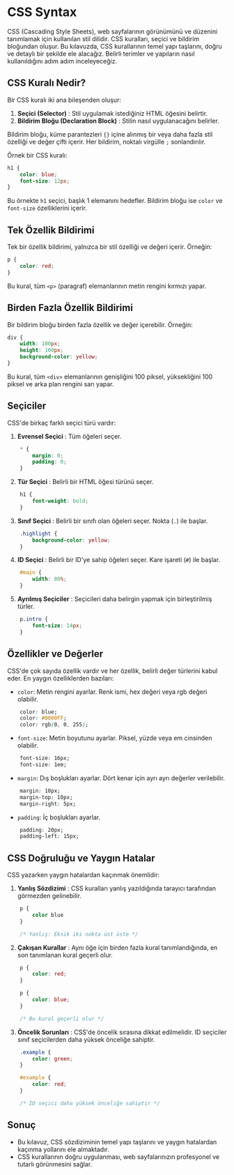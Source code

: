 # CSS Syntax

CSS (Cascading Style Sheets), web sayfalarının görünümünü ve düzenini tanımlamak için kullanılan stil dilidir. CSS kuralları, seçici ve bildirim bloğundan oluşur. Bu kılavuzda, CSS kurallarının temel yapı taşlarını, doğru ve detaylı bir şekilde ele alacağız. Belirli terimler ve yapıların nasıl kullanıldığını adım adım inceleyeceğiz.

## CSS Kuralı Nedir?

Bir CSS kuralı iki ana bileşenden oluşur:

1. **Seçici (Selector)** : Stil uygulamak istediğiniz HTML öğesini belirtir.
2. **Bildirim Bloğu (Declaration Block)** : Stilin nasıl uygulanacağını belirler.

Bildirim bloğu, küme parantezleri `{}` içine alınmış bir veya daha fazla stil özelliği ve değer çifti içerir. Her bildirim, noktalı virgülle `;` sonlandırılır.

Örnek bir CSS kuralı:

```css
h1 {
    color: blue;
    font-size: 12px;
}
```

Bu örnekte `h1` seçici, başlık 1 elemanını hedefler. Bildirim bloğu ise `color` ve `font-size` özelliklerini içerir.

## Tek Özellik Bildirimi

Tek bir özellik bildirimi, yalnızca bir stil özelliği ve değeri içerir. Örneğin:

```css
p {
    color: red;
}
```

Bu kural, tüm `<p>` (paragraf) elemanlarının metin rengini kırmızı yapar.

## Birden Fazla Özellik Bildirimi

Bir bildirim bloğu birden fazla özellik ve değer içerebilir. Örneğin:

```css
div {
    width: 100px;
    height: 100px;
    background-color: yellow;
}
```

Bu kural, tüm `<div>` elemanlarının genişliğini 100 piksel, yüksekliğini 100 piksel ve arka plan rengini sarı yapar.

## Seçiciler

CSS'de birkaç farklı seçici türü vardır:

1. **Evrensel Seçici** : Tüm öğeleri seçer.

```css
    * {
        margin: 0;
        padding: 0;
    }
```

2. **Tür Seçici** : Belirli bir HTML öğesi türünü seçer.

```css
    h1 {
        font-weight: bold;
    }
```

3. **Sınıf Seçici** : Belirli bir sınıfı olan öğeleri seçer. Nokta (`.`) ile başlar.

```css
    .highlight {
        background-color: yellow;
    }
```

4. **ID Seçici** : Belirli bir ID'ye sahip öğeleri seçer. Kare işareti (`#`) ile başlar.

```css
    #main {
        width: 80%;
    }
```

5. **Ayrılmış Seçiciler** : Seçicileri daha belirgin yapmak için birleştirilmiş türler.

```css
    p.intro {
        font-size: 14px;
    }
```

## Özellikler ve Değerler

CSS'de çok sayıda özellik vardır ve her özellik, belirli değer türlerini kabul eder. En yaygın özelliklerden bazıları:

* `color`: Metin rengini ayarlar. Renk ismi, hex değeri veya rgb değeri olabilir.

```css
    color: blue;
    color: #0000FF;
    color: rgb(0, 0, 255);
```

* `font-size`: Metin boyutunu ayarlar. Piksel, yüzde veya em cinsinden olabilir.

```css
    font-size: 16px;
    font-size: 1em;
```

* `margin`: Dış boşlukları ayarlar. Dört kenar için ayrı ayrı değerler verilebilir.

```css
    margin: 10px;
    margin-top: 10px;
    margin-right: 5px;
```

* `padding`: İç boşlukları ayarlar.

```css
    padding: 20px;
    padding-left: 15px;
```

## CSS Doğruluğu ve Yaygın Hatalar

CSS yazarken yaygın hatalardan kaçınmak önemlidir:

1. **Yanlış Sözdizimi** : CSS kuralları yanlış yazıldığında tarayıcı tarafından görmezden gelinebilir.

```css
    p {
        color blue
    }

    /* Yanlış: Eksik iki nokta üst üste */
```

2. **Çakışan Kurallar** : Aynı öğe için birden fazla kural tanımlandığında, en son tanımlanan kural geçerli olur.

```css
    p {
        color: red;
    }

    p {
        color: blue;
    }

    /* Bu kural geçerli olur */
```

3. **Öncelik Sorunları** : CSS'de öncelik sırasına dikkat edilmelidir. ID seçiciler sınıf seçicilerden daha yüksek önceliğe sahiptir.

```css
    .example {
        color: green;
    }

    #example {
        color: red;
    }

    /* ID seçici daha yüksek önceliğe sahiptir */
```

## Sonuç

* Bu kılavuz, CSS sözdiziminin temel yapı taşlarını ve yaygın hatalardan kaçınma yollarını ele almaktadır.
* CSS kurallarının doğru uygulanması, web sayfalarınızın profesyonel ve tutarlı görünmesini sağlar.
